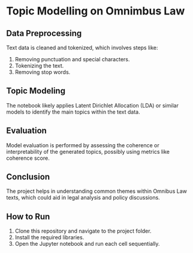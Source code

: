 # Topic Modelling on Omnimbus Law
## Data Preprocessing
Text data is cleaned and tokenized, which involves steps like:
1. Removing punctuation and special characters.
2. Tokenizing the text.
3. Removing stop words.

## Topic Modeling
The notebook likely applies Latent Dirichlet Allocation (LDA) or similar models to identify the main topics within the text data.

## Evaluation
Model evaluation is performed by assessing the coherence or interpretability of the generated topics, possibly using metrics like coherence score.

## Conclusion
The project helps in understanding common themes within Omnibus Law texts, which could aid in legal analysis and policy discussions.

## How to Run
1. Clone this repository and navigate to the project folder.
2. Install the required libraries.
3. Open the Jupyter notebook and run each cell sequentially.

